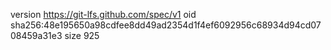 version https://git-lfs.github.com/spec/v1
oid sha256:48e195650a98cdfee8dd49ad2354d1f4ef6092956c68934d94cd0708459a31e3
size 925
